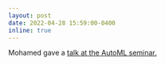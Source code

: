 ```yaml
---
layout: post
date: 2022-04-28 15:59:00-0400
inline: true
---
```


Mohamed gave a [talk at the AutoML seminar.](https://www.youtube.com/watch?v=Ij7oqAwLPOk&t=10s)
